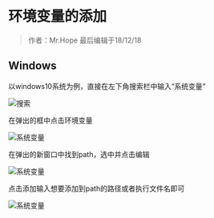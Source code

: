 # 环境变量的添加

> 作者：Mr.Hope 最后编辑于18/12/18

## Windows

以windows10系统为例，直接在左下角搜索栏中输入“系统变量”

![搜索](/Res/md/image/pathSearch.png)

在弹出的框中点击环境变量

![系统变量](/Res/md/image/path.png)

在弹出的新窗口中找到path，选中并点击编辑

![系统变量](/Res/md/image/pathDetail.png)

点击添加输入想要添加到path的路径或者执行文件名即可

![系统变量](/Res/md/image/pathAdd.png)